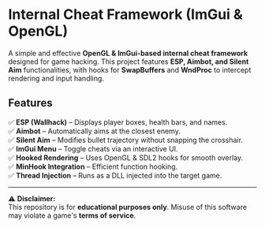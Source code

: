 # Internal Cheat Framework (ImGui & OpenGL)

A simple and effective **OpenGL & ImGui-based internal cheat framework** designed for game hacking. This project features **ESP, Aimbot, and Silent Aim** functionalities, with hooks for **SwapBuffers** and **WndProc** to intercept rendering and input handling.

## Features
✅ **ESP (Wallhack)** – Displays player boxes, health bars, and names.  
✅ **Aimbot** – Automatically aims at the closest enemy.  
✅ **Silent Aim** – Modifies bullet trajectory without snapping the crosshair.  
✅ **ImGui Menu** – Toggle cheats via an interactive UI.  
✅ **Hooked Rendering** – Uses OpenGL & SDL2 hooks for smooth overlay.  
✅ **MinHook Integration** – Efficient function hooking.  
✅ **Thread Injection** – Runs as a DLL injected into the target game.  

---

⚠️ **Disclaimer:**  
This repository is for **educational purposes only**. Misuse of this software may violate a game's **terms of service**.
